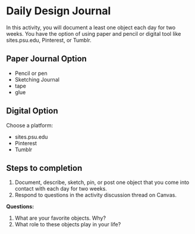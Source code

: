 # Daily Design Journal

In this activity, you will document a least one object each day for two weeks. You have the option of using paper and pencil or digital tool like sites.psu.edu, Pinterest, or Tumblr.

## Paper Journal Option

- Pencil or pen
- Sketching Journal
- tape
- glue

## Digital Option

Choose a platform:

- sites.psu.edu
- Pinterest
- Tumblr

## Steps to completion

1. Document, describe, sketch, pin, or post one object that you come into contact with each day for two weeks.
2. Respond to questions in the activity discussion thread on Canvas.

**Questions:**

1. What are your favorite objects. Why?
2. What role to these objects play in your life?